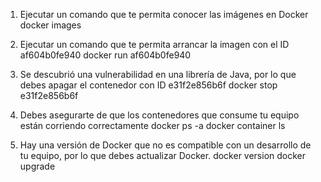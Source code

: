 1. Ejecutar un comando que te permita conocer las imágenes en Docker
docker images

2. Ejecutar un comando que te permita arrancar la imagen con el ID af604b0fe940
docker run af604b0fe940

3. Se descubrió una vulnerabilidad en una librería de Java, por lo que debes apagar el contenedor con ID e31f2e856b6f
docker stop e31f2e856b6f

4. Debes asegurarte de que los contenedores que consume tu equipo están corriendo correctamente 
docker ps -a
docker container ls

5. Hay una versión de Docker que no es compatible con un desarrollo de tu equipo, por lo que debes actualizar Docker.
docker version
docker upgrade
